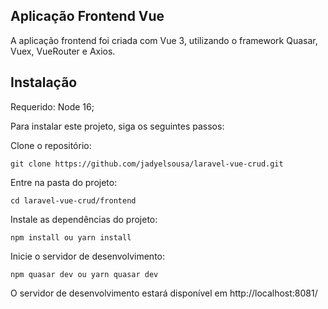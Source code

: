 
## Aplicação Frontend Vue

A aplicação frontend foi criada com Vue 3, utilizando o framework Quasar, Vuex, VueRouter e Axios.

## Instalação
Requerido: Node 16;

Para instalar este projeto, siga os seguintes passos:

Clone o repositório:
```terminal
git clone https://github.com/jadyelsousa/laravel-vue-crud.git
```
Entre na pasta do projeto:
```terminal
cd laravel-vue-crud/frontend
```
Instale as dependências do projeto:
```terminal
npm install ou yarn install
```
Inicie o servidor de desenvolvimento:
```terminal
npm quasar dev ou yarn quasar dev
```
O servidor de desenvolvimento estará disponível em http://localhost:8081/
